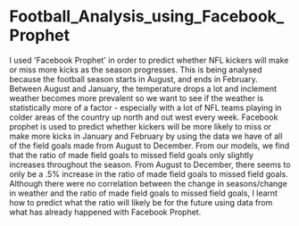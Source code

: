 # Football_Analysis_using_Facebook_Prophet

I  used 'Facebook Prophet' in order to predict whether NFL kickers will make or miss more kicks as the season progresses. This is being analysed  because the football season starts in August, and ends in February. Between August and January, the temperature drops a lot and inclement weather becomes more prevalent so we want to see if the weather is statistically more of a factor - especially with a lot of NFL teams playing in colder areas of the country up north and out west every week. Facebook prophet is used to predict whether kickers will be more likely to miss or make more kicks in January and February by using the data we have of all of the field goals made from August to December. From our models, we find that the ratio of made field goals to missed field goals only slightly increases throughout the season. From August to December, there seems to only be a .5% increase in the ratio of made field goals to missed field goals. Although there were no correlation between the change in seasons/change in weather and the ratio of made field goals to missed field goals, I learnt how to predict what the ratio will likely be for the future using data from what has already happened with Facebook Prophet.

